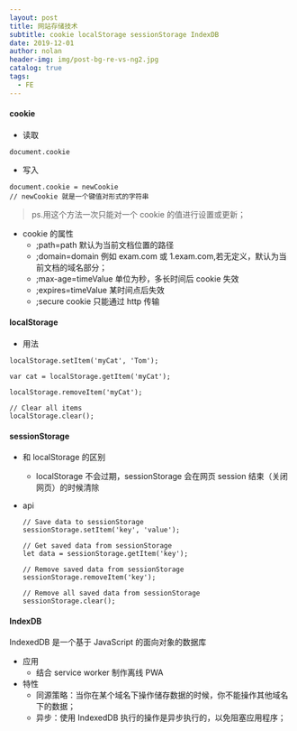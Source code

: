 ```yaml
---
layout: post
title: 网站存储技术
subtitle: cookie localStorage sessionStorage IndexDB
date: 2019-12-01
author: nolan
header-img: img/post-bg-re-vs-ng2.jpg
catalog: true
tags:
  - FE
---
```


#### cookie

- 读取

```
document.cookie
```

- 写入

```
document.cookie = newCookie
// newCookie 就是一个键值对形式的字符串
```

> ps.用这个方法一次只能对一个 cookie 的值进行设置或更新；

- cookie 的属性
  - ;path=path 默认为当前文档位置的路径
  - ;domain=domain 例如 exam.com 或 1.exam.com,若无定义，默认为当前文档的域名部分；
  - ;max-age=timeValue 单位为秒，多长时间后 cookie 失效
  - ;expires=timeValue 某时间点后失效
  - ;secure cookie 只能通过 http 传输

#### localStorage

- 用法

```
localStorage.setItem('myCat', 'Tom');

var cat = localStorage.getItem('myCat');

localStorage.removeItem('myCat');

// Clear all items
localStorage.clear();
```

#### sessionStorage

- 和 localStorage 的区别
  - localStorage 不会过期，sessionStorage 会在网页 session 结束（关闭网页）的时候清除
- api

  ```
  // Save data to sessionStorage
  sessionStorage.setItem('key', 'value');

  // Get saved data from sessionStorage
  let data = sessionStorage.getItem('key');

  // Remove saved data from sessionStorage
  sessionStorage.removeItem('key');

  // Remove all saved data from sessionStorage
  sessionStorage.clear();
  ```

#### IndexDB

IndexedDB 是一个基于 JavaScript 的面向对象的数据库

- 应用
  - 结合 service worker 制作离线 PWA
- 特性
  - 同源策略：当你在某个域名下操作储存数据的时候，你不能操作其他域名下的数据；
  - 异步：使用 IndexedDB 执行的操作是异步执行的，以免阻塞应用程序；
